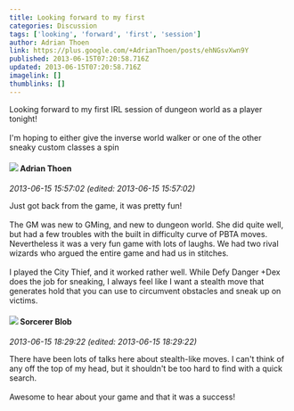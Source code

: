 ```yaml
---
title: Looking forward to my first
categories: Discussion
tags: ['looking', 'forward', 'first', 'session']
author: Adrian Thoen
link: https://plus.google.com/+AdrianThoen/posts/ehNGsvXwn9Y
published: 2013-06-15T07:20:58.716Z
updated: 2013-06-15T07:20:58.716Z
imagelink: []
thumblinks: []
---
```


Looking forward to my first IRL session of dungeon world as a player tonight!<br /><br />I&#39;m hoping to either give the inverse world walker or one of the other sneaky custom classes a spin
<div id='comment z12twv3zryqwehfz104cdxzxfwarvdn5xqo0k'>
  <h4><img src='{{site.baseurl}}//images/avatars/113847025671240258531_photo.jpg'> Adrian Thoen</h4>
      <p><cite>2013-06-15 15:57:02 (edited: 2013-06-15 15:57:02)</cite></p>
        <p>Just got back from the game, it was pretty fun!<br /><br />The GM was new to GMing, and new to dungeon world. She did quite well, but had a few troubles with the built in difficulty curve of PBTA moves. Nevertheless it was a very fun game with lots of laughs. We had two rival wizards who argued the entire game and had us in stitches.<br /><br />I played the City Thief, and it worked rather well. While Defy Danger +Dex does the job for sneaking, I always feel like I want a stealth move that generates hold that you can use to circumvent obstacles and sneak up on victims.</p>
</div>
        

<div id='comment z12twv3zryqwehfz104cdxzxfwarvdn5xqo0k'>
  <h4><img src='{{site.baseurl}}//images/avatars/115203550155137988258_photo.jpg'> Sorcerer Blob</h4>
      <p><cite>2013-06-15 18:29:22 (edited: 2013-06-15 18:29:22)</cite></p>
        <p>There have been lots of talks here about stealth-like moves. I can&#39;t think of any off the top of my head, but it shouldn&#39;t be too hard to find with a quick search.<br /><br />Awesome to hear about your game and that it was a success!</p>
</div>
        